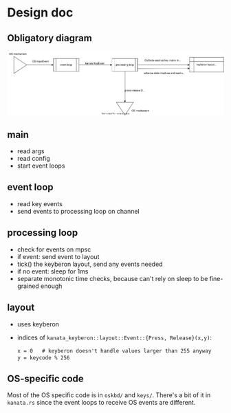 # Design doc

## Obligatory diagram

<img src="./kanata-basic-diagram.svg">

## main

- read args
- read config
- start event loops

## event loop

- read key events
- send events to processing loop on channel

## processing loop

- check for events on mpsc
- if event: send event to layout
- tick() the keyberon layout, send any events needed
- if no event: sleep for 1ms
- separate monotonic time checks, because can't rely on sleep to be
  fine-grained enough

## layout

- uses keyberon
- indices of `kanata_keyberon::layout::Event::{Press, Release}(x,y)`:

      x = 0   # keyberon doesn't handle values larger than 255 anyway
      y = keycode % 256

## OS-specific code

Most of the OS specific code is in `oskbd/` and `keys/`. There's a bit of it in
`kanata.rs` since the event loops to receive OS events are different.
